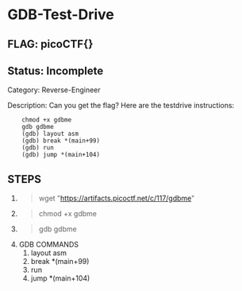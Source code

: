 # GDB-Test-Drive

## FLAG: picoCTF{}

## Status: Incomplete

Category: Reverse-Engineer

Description: Can you get the flag? Here are the testdrive instructions:

```text
    chmod +x gdbme
    gdb gdbme
    (gdb) layout asm
    (gdb) break *(main+99)
    (gdb) run
    (gdb) jump *(main+104)
```

## STEPS

1. > wget "https://artifacts.picoctf.net/c/117/gdbme"
2. > chmod +x gdbme
3. > gdb gdbme
4. GDB COMMANDS
    1. layout asm
    2. break *(main+99)
    3. run
    4. jump *(main+104)
